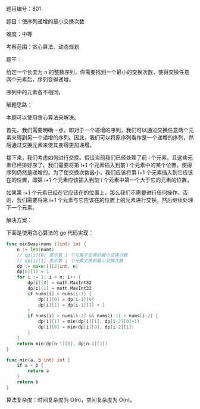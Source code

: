 题目编号：801

题目：使序列递增的最小交换次数

难度：中等

考察范围：贪心算法、动态规划

题干：

给定一个长度为 n 的整数序列，你需要找到一个最小的交换次数，使得交换任意两个元素后，序列变得递增。

序列中的元素各不相同。

解题思路：

本题可以使用贪心算法来解决。

首先，我们需要明确一点，即对于一个递增的序列，我们可以通过交换任意两个元素来得到另一个递增的序列。因此，我们可以将原序列看作是一个递增的序列，然后通过交换元素来使其变得更加递增。

接下来，我们考虑如何进行交换。假设当前我们已经处理了前 i 个元素，且这些元素已经排好序了。我们需要将第 i+1 个元素插入到前 i 个元素中的某个位置，使得序列仍然是递增的。为了使交换次数最小，我们应该将第 i+1 个元素插入到它应该在的位置，即第 i+1 个元素应该插入到前 i 个元素中第一个大于它的元素的位置。

如果第 i+1 个元素已经在它应该在的位置上，那么我们不需要进行任何操作。否则，我们需要将第 i+1 个元素与它应该在的位置上的元素进行交换，然后继续处理下一个元素。

解决方案：

下面是使用贪心算法的 go 代码实现：

```go
func minSwap(nums []int) int {
    n := len(nums)
    // dp[i][0] 表示第 i 个元素不交换的最小交换次数
    // dp[i][1] 表示第 i 个元素交换的最小交换次数
    dp := make([][2]int, n)
    dp[0][1] = 1
    for i := 1; i < n; i++ {
        dp[i][0] = math.MaxInt32
        dp[i][1] = math.MaxInt32
        if nums[i] > nums[i-1] {
            dp[i][0] = dp[i-1][0]
            dp[i][1] = dp[i-1][1] + 1
        }
        if nums[i] > nums[i-2] && nums[i-1] > nums[i-2] {
            dp[i][1] = min(dp[i][1], dp[i-2][0]+1)
            dp[i][0] = min(dp[i][0], dp[i-2][1])
        }
    }
    return min(dp[n-1][0], dp[n-1][1])
}

func min(a, b int) int {
    if a < b {
        return a
    }
    return b
}
```

算法复杂度：时间复杂度为 O(n)，空间复杂度为 O(n)。